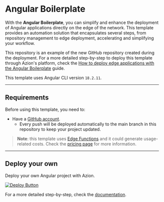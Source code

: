 # Angular Boilerplate

With the **Angular Boilerplate**, you can simplify and enhance the deployment of Angular applications directly on the edge of the network. This template provides an automation solution that encapsulates several steps, from repository management to edge deployment, accelerating and simplifying your workflow.

This repository is an example of the new GitHub repository created during the deployment. For a more detailed step-by-step to deploy this template through Azion's platform, check the [How to deploy edge applications with the Angular Boilerplate](https://www.azion.com/en/documentation/products/guides/angular-boilerplate/) guide.

This template uses Angular CLI version `18.2.11`.

---

## Requirements

Before using this template, you need to:

- Have a [GitHub account](https://github.com/signup).
  - Every push will be deployed automatically to the main branch in this repository to keep your project updated.

> **Note**: this template uses [Edge Functions](https://www.azion.com/en/documentation/products/build/edge-application/edge-functions/) and it could generate usage-related costs. Check the [pricing page](https://www.azion.com/en/pricing/) for more information.

---

## Deploy your own

Deploy your own Angular project with Azion.

[![Deploy Button](https://www.azion.com/button.svg)](https://console.azion.com/create/angular/angular-boilerplate "Deploy with Azion")

For a more detailed step-by-step, check the [documentation](https://www.azion.com/en/documentation/products/guides/angular-boilerplate/).

